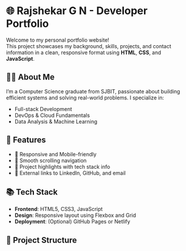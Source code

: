 # 🌐 Rajshekar G N - Developer Portfolio

Welcome to my personal portfolio website!  
This project showcases my background, skills, projects, and contact information in a clean, responsive format using **HTML**, **CSS**, and **JavaScript**.

## 🧑‍💻 About Me

I’m a Computer Science graduate from SJBIT, passionate about building efficient systems and solving real-world problems. I specialize in:

- Full-stack Development
- DevOps & Cloud Fundamentals
- Data Analysis & Machine Learning

## 🚀 Features

- 🌈 Responsive and Mobile-friendly
- 🧭 Smooth scrolling navigation
- 📁 Project highlights with tech stack info
- 🔗 External links to LinkedIn, GitHub, and email

## 📚 Tech Stack

- **Frontend**: HTML5, CSS3, JavaScript
- **Design**: Responsive layout using Flexbox and Grid
- **Deployment**: (Optional) GitHub Pages or Netlify

## 🔨 Project Structure

